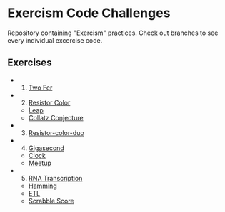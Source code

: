 # Exercism Code Challenges

Repository containing "Exercism" practices. Check out branches to see every individual excercise code.
  
## Exercises

- 1. [Two Fer](https://github.com/SSantiago90/Exercism-js/tree/two-fer)
- 2. [Resistor Color](https://github.com/SSantiago90/Exercism-js/tree/resistor-color)
	- [Leap](https://github.com/SSantiago90/Exercism-js/tree/leap)
 	- [Collatz Conjecture](https://github.com/SSantiago90/Exercism-js/tree/collatz-conjecture)
- 3. [Resistor-color-duo](https://github.com/SSantiago90/Exercism-js/tree/resistor-color-duo)
- 4. [Gigasecond](https://github.com/SSantiago90/Exercism-js/tree/gigasecond)
	- [Clock](https://github.com/SSantiago90/Exercism-js/tree/Clock)
	- [Meetup](https://github.com/SSantiago90/Exercism-js/tree/Meetup)
- 5. [RNA Transcription](https://github.com/SSantiago90/Exercism-js/tree/rna-transcription)
	- [Hamming](https://github.com/SSantiago90/Exercism-js/tree/Hamming)
	- [ETL](https://github.com/SSantiago90/Exercism-js/tree/etl)
	- [Scrabble Score](https://github.com/SSantiago90/Exercism-js/tree/scrabble-score)
